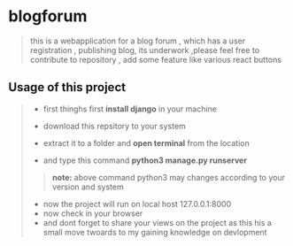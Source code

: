  # **blogforum**
 
>this is a webapplication for a blog forum , which has a user registration , publishing blog, its underwork ,please feel free to contribute to repository , add some feature  like various react buttons
 ## Usage of this project
>* first thinghs first **install django** in your machine 
>
>* download this repsitory to  your system
>* extract it to a folder and **open terminal** from the location
>* and type this command **python3 manage.py runserver**
>>**note:** above command python3 may changes according to your version and  system
>* now  the project will run on local host 127.0.0.1:8000
>* now check in your browser
>* and dont forget to share your views on the project as this his a small move twoards to my gaining knowledge on devlopment
